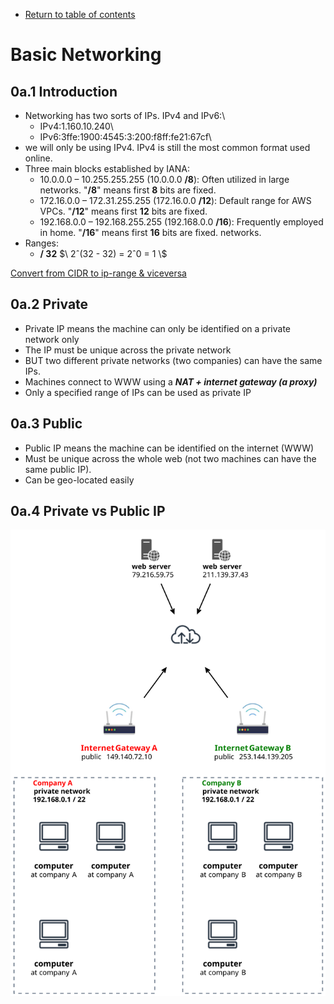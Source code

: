 * [Return to table of contents](../../README.md)
# Basic Networking

## 0a.1 Introduction
- Networking has two sorts of IPs. IPv4 and IPv6:\
    - IPv4:1.160.10.240\
    - IPv6:3ffe:1900:4545:3:200:f8ff:fe21:67cf\
- we will only be using IPv4. IPv4 is still the most common format used online.
- Three main blocks established by IANA:
  - 10.0.0.0 – 10.255.255.255 (10.0.0.0 **/8**): Often utilized in large networks. "**/8**" means first **8** bits are fixed.
  - 172.16.0.0 – 172.31.255.255 (172.16.0.0 **/12**): Default range for AWS VPCs. "**/12**" means first **12** bits are fixed.
  - 192.168.0.0 – 192.168.255.255 (192.168.0.0 **/16**): Frequently employed in home. "**/16**" means first **16** bits are fixed.
    networks.
- Ranges:
  - **/ 32** $`\ 2ˆ(32 - 32) = 2ˆ0 = 1 \`$

[Convert from CIDR to ip-range & viceversa](https://www.ipaddressguide.com/cidr)

## 0a.2 Private
- Private IP means the machine can only be identified on a private network only
- The IP must be unique across the private network
- BUT two different private networks (two companies) can have the same IPs.
- Machines connect to WWW using a **_NAT + internet gateway (a proxy)_**
- Only a specified range of IPs can be used as private IP

## 0a.3 Public
- Public IP means the machine can be identified on the internet (WWW)
- Must be unique across the whole web (not two machines can have the same public IP). 
- Can be geo-located easily

## 0a.4 Private vs Public IP
![](../uml/000a-basic-networking/private-vs-public.svg)
